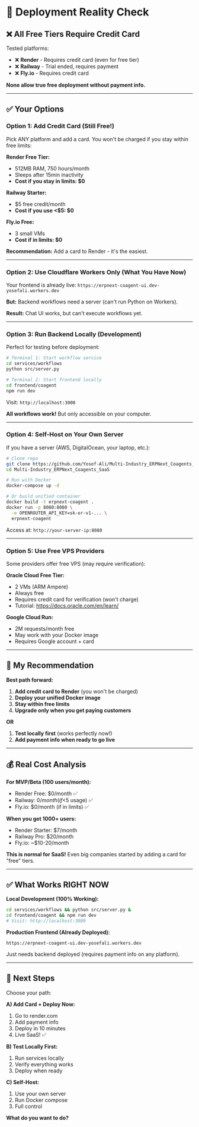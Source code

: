 # 🚨 Deployment Reality Check

## ❌ All Free Tiers Require Credit Card

Tested platforms:
- ❌ **Render** - Requires credit card (even for free tier)
- ❌ **Railway** - Trial ended, requires payment
- ❌ **Fly.io** - Requires credit card

**None allow true free deployment without payment info.**

---

## ✅ Your Options

### Option 1: Add Credit Card (Still Free!)

Pick ANY platform and add a card. You won't be charged if you stay within free limits:

**Render Free Tier:**
- 512MB RAM, 750 hours/month
- Sleeps after 15min inactivity
- **Cost if you stay in limits: $0**

**Railway Starter:**
- $5 free credit/month
- **Cost if you use <$5: $0**

**Fly.io Free:**
- 3 small VMs
- **Cost if in limits: $0**

**Recommendation:** Add a card to Render - it's the easiest.

---

### Option 2: Use Cloudflare Workers Only (What You Have Now)

Your frontend is already live:
`https://erpnext-coagent-ui.dev-yosefali.workers.dev`

**But:** Backend workflows need a server (can't run Python on Workers).

**Result:** Chat UI works, but can't execute workflows yet.

---

### Option 3: Run Backend Locally (Development)

Perfect for testing before deployment:

```bash
# Terminal 1: Start workflow service
cd services/workflows
python src/server.py

# Terminal 2: Start frontend locally
cd frontend/coagent
npm run dev
```

Visit: `http://localhost:3000`

**All workflows work!** But only accessible on your computer.

---

### Option 4: Self-Host on Your Own Server

If you have a server (AWS, DigitalOcean, your laptop, etc.):

```bash
# Clone repo
git clone https://github.com/Yosef-Ali/Multi-Industry_ERPNext_Coagents_SaaS.git
cd Multi-Industry_ERPNext_Coagents_SaaS

# Run with Docker
docker-compose up -d

# Or build unified container
docker build -t erpnext-coagent .
docker run -p 8080:8080 \
  -e OPENROUTER_API_KEY=sk-or-v1-... \
  erpnext-coagent
```

Access at: `http://your-server-ip:8080`

---

### Option 5: Use Free VPS Providers

Some providers offer free VPS (may require verification):

**Oracle Cloud Free Tier:**
- 2 VMs (ARM Ampere)
- Always free
- Requires credit card for verification (won't charge)
- Tutorial: https://docs.oracle.com/en/learn/

**Google Cloud Run:**
- 2M requests/month free
- May work with your Docker image
- Requires Google account + card

---

## 🎯 My Recommendation

**Best path forward:**

1. **Add credit card to Render** (you won't be charged)
2. **Deploy your unified Docker image**
3. **Stay within free limits**
4. **Upgrade only when you get paying customers**

**OR**

1. **Test locally first** (works perfectly now!)
2. **Add payment info when ready to go live**

---

## 💰 Real Cost Analysis

**For MVP/Beta (100 users/month):**
- Render Free: $0/month ✅
- Railway: $0/month (if <$5 usage) ✅
- Fly.io: $0/month (if in limits) ✅

**When you get 1000+ users:**
- Render Starter: $7/month
- Railway Pro: $20/month
- Fly.io: ~$10-20/month

**This is normal for SaaS!** Even big companies started by adding a card for "free" tiers.

---

## ✅ What Works RIGHT NOW

**Local Development (100% Working):**
```bash
cd services/workflows && python src/server.py &
cd frontend/coagent && npm run dev
# Visit: http://localhost:3000
```

**Production Frontend (Already Deployed):**
```
https://erpnext-coagent-ui.dev-yosefali.workers.dev
```

Just needs backend deployed (requires payment info on any platform).

---

## 🚀 Next Steps

Choose your path:

**A) Add Card + Deploy Now:**
1. Go to render.com
2. Add payment info
3. Deploy in 10 minutes
4. Live SaaS! ✅

**B) Test Locally First:**
1. Run services locally
2. Verify everything works
3. Deploy when ready

**C) Self-Host:**
1. Use your own server
2. Run Docker compose
3. Full control

**What do you want to do?**
